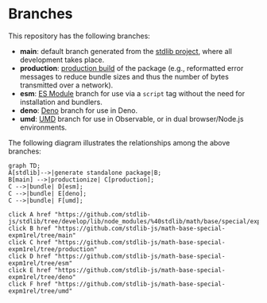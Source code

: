 <!--

@license Apache-2.0

Copyright (c) 2022 The Stdlib Authors.

Licensed under the Apache License, Version 2.0 (the "License");
you may not use this file except in compliance with the License.
You may obtain a copy of the License at

    http://www.apache.org/licenses/LICENSE-2.0

Unless required by applicable law or agreed to in writing, software
distributed under the License is distributed on an "AS IS" BASIS,
WITHOUT WARRANTIES OR CONDITIONS OF ANY KIND, either express or implied.
See the License for the specific language governing permissions and
limitations under the License.

-->

# Branches

This repository has the following branches:

-   **main**: default branch generated from the [stdlib project][stdlib-url], where all development takes place.
-   **production**: [production build][production-url] of the package (e.g., reformatted error messages to reduce bundle sizes and thus the number of bytes transmitted over a network).
-   **esm**: [ES Module][esm-url] branch for use via a `script` tag without the need for installation and bundlers.
-   **deno**: [Deno][deno-url] branch for use in Deno.
-   **umd**: [UMD][umd-url] branch for use in Observable, or in dual browser/Node.js environments.

The following diagram illustrates the relationships among the above branches:

```mermaid
graph TD;
A[stdlib]-->|generate standalone package|B;
B[main] -->|productionize| C[production];
C -->|bundle| D[esm];
C -->|bundle| E[deno];
C -->|bundle| F[umd];

click A href "https://github.com/stdlib-js/stdlib/tree/develop/lib/node_modules/%40stdlib/math/base/special/expm1rel"
click B href "https://github.com/stdlib-js/math-base-special-expm1rel/tree/main"
click C href "https://github.com/stdlib-js/math-base-special-expm1rel/tree/production"
click D href "https://github.com/stdlib-js/math-base-special-expm1rel/tree/esm"
click E href "https://github.com/stdlib-js/math-base-special-expm1rel/tree/deno"
click F href "https://github.com/stdlib-js/math-base-special-expm1rel/tree/umd"
```

[stdlib-url]: https://github.com/stdlib-js/stdlib/tree/develop/lib/node_modules/%40stdlib/math/base/special/expm1rel
[production-url]: https://github.com/stdlib-js/math-base-special-expm1rel/tree/production
[deno-url]: https://github.com/stdlib-js/math-base-special-expm1rel/tree/deno
[umd-url]: https://github.com/stdlib-js/math-base-special-expm1rel/tree/umd
[esm-url]: https://github.com/stdlib-js/math-base-special-expm1rel/tree/esm
